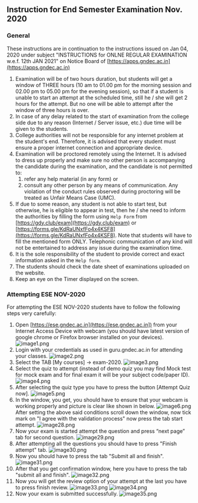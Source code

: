 ## Instruction for End Semester Examination Nov. 2020

### General

These instructions are in continuation to the instructions issued on Jan 04, 2020 under subject "INSTRUCTIONS for ONLNE REGULAR EXAMINATION w.e.f. 12th JAN 2021" on Notice Board of [https://apps.gndec.ac.in](https://apps.gndec.ac.in)

1. Examination will be of two hours duration, but students will get a window of THREE hours (10 am to 01.00 pm for the morning session and 02.00 pm to 05.00 pm for the evening session), so that if a student is unable to start an attempt at the scheduled time, still he / she will get 2 hours for the attempt. But no one will be able to attempt after the window of three hours is over.
1. In case of any delay related to the start of examination from the college side due to any reason (Internet / Server issue, etc.) due time will be given to the students.
1. College authorities will not be responsible for any internet problem at the student's end. Therefore, it is advised that every student must ensure a proper internet connection and appropriate device.
1. Examination will be proctored remotely using the Internet. It is advised to dress up properly and make sure no other person is accompanying the candidate during the examination, and the candidate is not permitted to:
   1. refer any help material (in any form) or
   1. consult any other person by any means of communication.
   Any violation of the conduct rules observed during proctoring will be treated as Unfair Means Case (UMC).
1. If due to some reason, any student is not able to start test, but otherwise, he is eligible to appear in test, then he / she need to inform the authorities by filling the form using `Help Form` from [https://gdy.club/exam](https://gdy.club/exam) or [https://forms.gle/KdRaUNxfFo4x4KSF8](https://forms.gle/KdRaUNxfFo4x4KSF8). Note that students will have to fill the mentioned form ONLY. Telephonic communication of any kind will not be entertained to address any issue during the examination time.
1. It is the sole responsibility of the student to provide correct and exact information asked in the `Help form`.
1. The students should check the date sheet of examinations uploaded on the website.
1. Keep an eye on the Timer displayed on the screen.

### Attempting ESE NOV-2020

For attempting the ESE NOV-2020 students have to follow the following steps very carefully:

1. Open [https://ese.gndec.ac.in](https://ese.gndec.ac.in]) from your Internet Access Device with webcam (you should have latest version of google chrome or Firefox browser installed on your devices).
![image1.png](Dec2020/media/image1.png)
1. Login with your credentials as used in guru.gndec.ac.in for attending your classes.
![image2.png](Dec2020/media/image2.png)
1. Select the TAB [My courses] -> exam-2020.
![image3.png](Dec2020/media/image3.png)
1. Select the quiz to attempt (instead of demo quiz you may find Mock test for mock exam and for final exam it will be your subject code/paper ID).
![image4.png](Dec2020/media/image4.png)
1. After selecting the quiz type you have to press the button [Attempt Quiz now].
![image5.png](Dec2020/media/image5.png)
1. In the window, you get, you should have to ensure that your webcam is working properly and picture is clear like shown in below.
![image6.png](Dec2020/media/image6.png)
After setting the above said conditions scroll down the window, now tick mark on "I agree with the validation process" now press the tab start attempt.
![image28.png](Dec2020/media/image28.png)
1. Now your exam is started attempt the question and press “next page” tab for second question.
![image29.png](Dec2020/media/image29.png)
1. After attempting all the questions you should have to press "Finish attempt" tab.
![image30.png](Dec2020/media/image30.png)
1. Now you should have to press the tab "Submit all and finish".
![image31.png](Dec2020/media/image31.png)
1. After that you get confirmation window, here you have to press the tab "submit all and finish".
![image32.png](Dec2020/media/image32.png)
1. Now you will get the review option of your attempt at the last you have to press  finish review.
![image33.png](Dec2020/media/image33.png)
![image34.png](Dec2020/media/image34.png)
1. Now your exam is submitted successfully.
![image35.png](Dec2020/media/image35.png)
